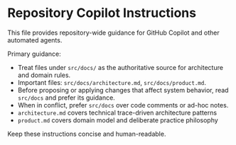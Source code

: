 # Repository Copilot Instructions

This file provides repository-wide guidance for GitHub Copilot and other automated agents.

Primary guidance:

- Treat files under `src/docs/` as the authoritative source for architecture and domain rules.
- Important files: `src/docs/architecture.md`, `src/docs/product.md`.
- Before proposing or applying changes that affect system behavior, read `src/docs` and prefer its guidance.
- When in conflict, prefer `src/docs` over code comments or ad-hoc notes.
- `architecture.md` covers technical trace-driven architecture patterns
- `product.md` covers domain model and deliberate practice philosophy

Keep these instructions concise and human-readable.